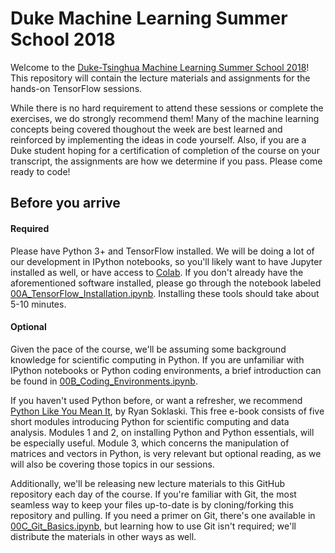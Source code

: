 # Duke Machine Learning Summer School 2018

Welcome to the [Duke-Tsinghua Machine Learning Summer School 2018](https://www.fuqua.duke.edu/machine-learning-summer-school)!
This repository will contain the lecture materials and assignments for the hands-on TensorFlow sessions.

While there is no hard requirement to attend these sessions or complete the exercises, we do strongly recommend them!
Many of the machine learning concepts being covered thoughout the week are best learned and reinforced by implementing the ideas in code yourself.
Also, if you are a Duke student hoping for a certification of completion of the course on your transcript, the assignments are how we determine if you pass.
Please come ready to code!


## Before you arrive
#### Required
Please have Python 3+ and TensorFlow installed.
We will be doing a lot of our development in IPython notebooks, so you'll likely want to have Jupyter installed as well, or have access to [Colab](https://research.google.com/colaboratory/).
If you don't already have the aforementioned software installed, please go through the notebook labeled [00A_TensorFlow_Installation.ipynb](https://github.com/duke-mlss/Duke-MLSS-2018/blob/master/00A_TensorFlow_Installation.ipynb).
Installing these tools should take about 5-10 minutes.

#### Optional
Given the pace of the course, we'll be assuming some background knowledge for scientific computing in Python.
If you are unfamiliar with IPython notebooks or Python coding environments, a brief introduction can be found in [00B_Coding_Environments.ipynb](https://github.com/duke-mlss/Duke-MLSS-2018/blob/master/00B_Coding_Environments.ipynb).


If you haven't used Python before, or want a refresher, we recommend [Python Like You Mean It](https://www.pythonlikeyoumeanit.com/intro.html), by Ryan Soklaski. This free e-book consists of five short modules introducing Python for scientific computing and data analysis. Modules 1 and 2, on installing Python and Python essentials, will be especially useful. Module 3, which concerns the manipulation of matrices and vectors in Python, is very relevant but optional reading, as we will also be covering those topics in our sessions.


Additionally, we'll be releasing new lecture materials to this GitHub repository each day of the course.
If you're familiar with Git, the most seamless way to keep your files up-to-date is by cloning/forking this repository and pulling.
If you need a primer on Git, there's one available in [00C_Git_Basics.ipynb](https://github.com/duke-mlss/Duke-MLSS-2018/blob/master/00C_Git_Basics.ipynb), but learning how to use Git isn't required; we'll distribute the materials in other ways as well.
